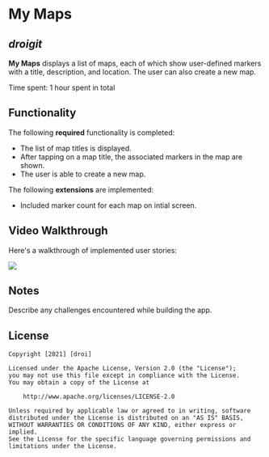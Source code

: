 # My Maps 

## *droigit*

**My Maps** displays a list of maps, each of which show user-defined markers with a title, description, and location. The user can also create a new map. 

Time spent: 1 hour spent in total

## Functionality 

The following **required** functionality is completed:

* The list of map titles is displayed.
* After tapping on a map title, the associated markers in the map are shown.
* The user is able to create a new map.

The following **extensions** are implemented:

* Included marker count for each map on intial screen.

## Video Walkthrough

Here's a walkthrough of implemented user stories:

![](map-demo.gif)

## Notes

Describe any challenges encountered while building the app.

## License

    Copyright [2021] [droi]

    Licensed under the Apache License, Version 2.0 (the "License");
    you may not use this file except in compliance with the License.
    You may obtain a copy of the License at

        http://www.apache.org/licenses/LICENSE-2.0

    Unless required by applicable law or agreed to in writing, software
    distributed under the License is distributed on an "AS IS" BASIS,
    WITHOUT WARRANTIES OR CONDITIONS OF ANY KIND, either express or implied.
    See the License for the specific language governing permissions and
    limitations under the License.
